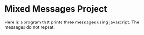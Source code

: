 # Mixed Messages Project

Here is a program that prints three messages using javascript.  The messages do not repeat.